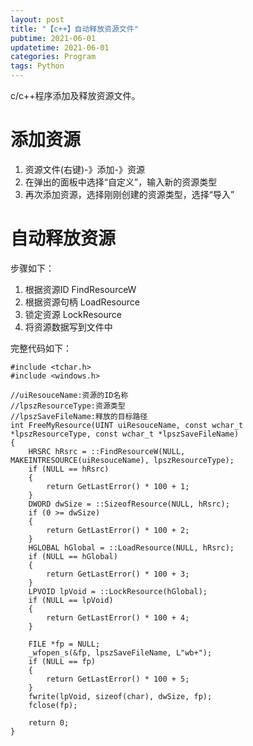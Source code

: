 ```yaml
---
layout: post
title: "【c++】自动释放资源文件"
pubtime: 2021-06-01
updatetime: 2021-06-01
categories: Program
tags: Python
---
```


c/c++程序添加及释放资源文件。

# 添加资源

1. 资源文件(右键)-》添加-》资源
2. 在弹出的面板中选择“自定义”，输入新的资源类型
3. 再次添加资源，选择刚刚创建的资源类型，选择“导入”

# 自动释放资源

步骤如下：
1. 根据资源ID FindResourceW
2. 根据资源句柄 LoadResource
3. 锁定资源 LockResource
4. 将资源数据写到文件中

完整代码如下：
```
#include <tchar.h>
#include <windows.h>

//uiResouceName:资源的ID名称
//lpszResourceType:资源类型
//lpszSaveFileName:释放的目标路径
int FreeMyResource(UINT uiResouceName, const wchar_t *lpszResourceType, const wchar_t *lpszSaveFileName)
{
	HRSRC hRsrc = ::FindResourceW(NULL, MAKEINTRESOURCE(uiResouceName), lpszResourceType);
	if (NULL == hRsrc)
	{
		return GetLastError() * 100 + 1;
	}
	DWORD dwSize = ::SizeofResource(NULL, hRsrc);
	if (0 >= dwSize)
	{
		return GetLastError() * 100 + 2;
	}
	HGLOBAL hGlobal = ::LoadResource(NULL, hRsrc);
	if (NULL == hGlobal)
	{
		return GetLastError() * 100 + 3;
	}
	LPVOID lpVoid = ::LockResource(hGlobal);
	if (NULL == lpVoid)
	{
		return GetLastError() * 100 + 4;
	}

	FILE *fp = NULL;
	_wfopen_s(&fp, lpszSaveFileName, L"wb+");
	if (NULL == fp)
	{
		return GetLastError() * 100 + 5;
	}
	fwrite(lpVoid, sizeof(char), dwSize, fp);
	fclose(fp);

	return 0;
}

```